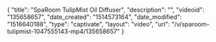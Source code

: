 {
    "title": "SpaRoom TulipMist Oil Diffuser",
    "description": "",
    "videoid": "135658657",
    "date_created": "1514573164",
    "date_modified": "1516640188",
    "type": "captivate",
    "layout": "video",
    "url": "\/v\/sparoom-tulipmist-1047555143-mp4\/135658657"
}